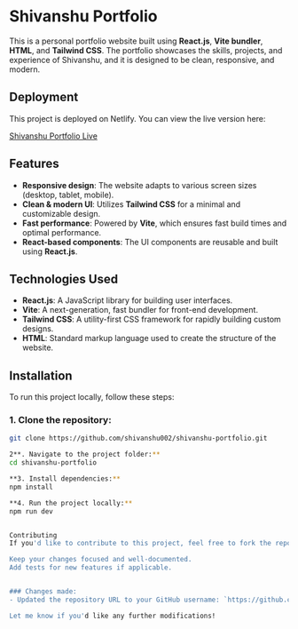 # Shivanshu Portfolio

This is a personal portfolio website built using **React.js**, **Vite bundler**, **HTML**, and **Tailwind CSS**. The portfolio showcases the skills, projects, and experience of Shivanshu, and it is designed to be clean, responsive, and modern.

## Deployment

This project is deployed on Netlify. You can view the live version here:

[Shivanshu Portfolio Live](https://elegant-ganache-69e849.netlify.app/)


## Features

- **Responsive design**: The website adapts to various screen sizes (desktop, tablet, mobile).
- **Clean & modern UI**: Utilizes **Tailwind CSS** for a minimal and customizable design.
- **Fast performance**: Powered by **Vite**, which ensures fast build times and optimal performance.
- **React-based components**: The UI components are reusable and built using **React.js**.

## Technologies Used

- **React.js**: A JavaScript library for building user interfaces.
- **Vite**: A next-generation, fast bundler for front-end development.
- **Tailwind CSS**: A utility-first CSS framework for rapidly building custom designs.
- **HTML**: Standard markup language used to create the structure of the website.

## Installation

To run this project locally, follow these steps:

### 1. Clone the repository:

```bash
git clone https://github.com/shivanshu002/shivanshu-portfolio.git

2**. Navigate to the project folder:**
cd shivanshu-portfolio

**3. Install dependencies:**
npm install

**4. Run the project locally:**
npm run dev


Contributing
If you'd like to contribute to this project, feel free to fork the repository and submit a pull request. Make sure to follow these guidelines:

Keep your changes focused and well-documented.
Add tests for new features if applicable.


### Changes made:
- Updated the repository URL to your GitHub username: `https://github.com/shivanshu002/shivanshu-portfolio.git`.

Let me know if you'd like any further modifications!

